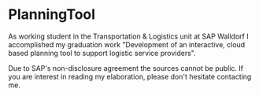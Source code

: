 # PlanningTool
As working student in the Transportation &amp; Logistics unit at SAP Walldorf I accomplished my graduation work "Development of an interactive, cloud based planning tool to support logistic service providers".

Due to SAP's non-disclosure agreement the sources cannot be public. If you are interest in reading my elaboration, please don't hesitate contacting me.
